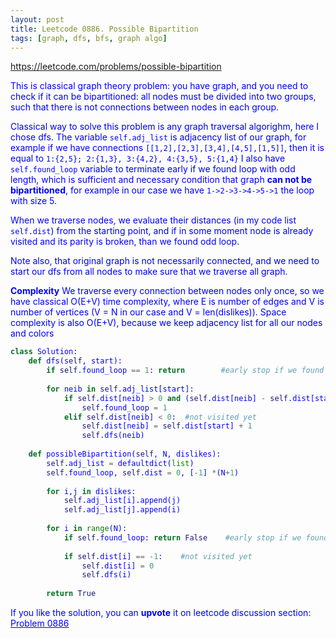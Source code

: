 ```yaml
---
layout: post
title: Leetcode 0886. Possible Bipartition
tags: [graph, dfs, bfs, graph algo]
---
```


<a href="https://leetcode.com/problems/possible-bipartition"> <font color = blue>https://leetcode.com/problems/possible-bipartition

This is classical graph theory problem: you have graph, and you need to check if it can be bipartitioned: all nodes must be divided into two groups, such that there is not connections between nodes in each group.

Classical way to solve this problem is any graph traversal algorighm, here I chose dfs. 
The variable `self.adj_list` is adjacency list of our graph, for example if we have connections
`[[1,2],[2,3],[3,4],[4,5],[1,5]]`, then it is equal to `1:{2,5}; 2:{1,3}, 3:{4,2}, 4:{3,5}, 5:{1,4}`
I also have `self.found_loop` variable to terminate early if we found loop with odd length, which is sufficient and necessary condition that graph **can not be bipartitioned**, for example in our case we have `1->2->3->4->5->1` the loop with size 5.

When we traverse nodes, we evaluate their distances (in my code list `self.dist`) from the starting point, and if in some moment node is already visited and its parity is broken, than we found odd loop.

Note also, that original graph is not necessarily connected, and we need to start our dfs from all nodes to make sure that we traverse all graph.

**Complexity** We traverse every connection between nodes only once, so we have classical O(E+V) time complexity, where E is number of edges and V is number of vertices (V = N in our case and V = len(dislikes)). Space complexity is also O(E+V), because we keep adjacency list for all our nodes and colors

```python
class Solution:
    def dfs(self, start):
        if self.found_loop == 1: return        #early stop if we found odd cycle
    
        for neib in self.adj_list[start]:
            if self.dist[neib] > 0 and (self.dist[neib] - self.dist[start]) %2 == 0:
                self.found_loop = 1
            elif self.dist[neib] < 0:  #not visited yet
                self.dist[neib] = self.dist[start] + 1
                self.dfs(neib)
            
    def possibleBipartition(self, N, dislikes):
        self.adj_list = defaultdict(list)
        self.found_loop, self.dist = 0, [-1] *(N+1)
        
        for i,j in dislikes:
            self.adj_list[i].append(j)
            self.adj_list[j].append(i)
        
        for i in range(N):
            if self.found_loop: return False    #early stop if we found odd cycle
            
            if self.dist[i] == -1:    #not visited yet
                self.dist[i] = 0
                self.dfs(i)
        
        return True
```

If you like the solution, you can **upvote** it on leetcode discussion section:<a href="https://leetcode.com/problems/possible-bipartition/discuss/654840/python-simple-dfs-traversal-oev-detailed-explanations"> <font color = blue>Problem 0886
